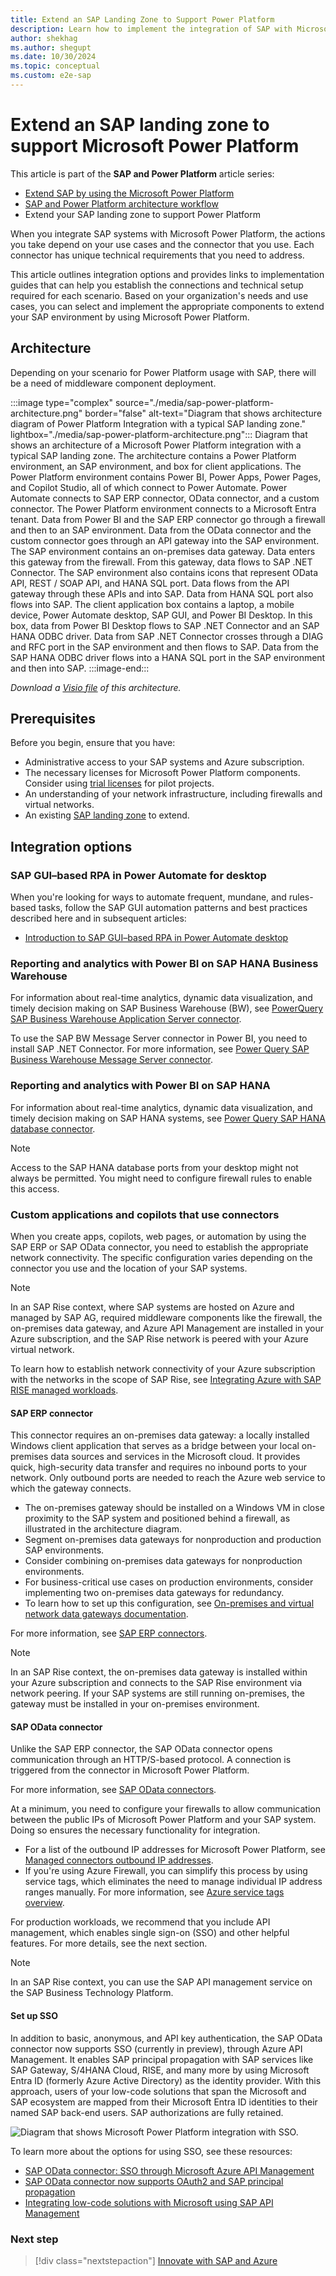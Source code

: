 ```yaml
---
title: Extend an SAP Landing Zone to Support Power Platform
description: Learn how to implement the integration of SAP with Microsoft Power Platform by extending your SAP landing zone.
author: shekhag
ms.author: shegupt
ms.date: 10/30/2024
ms.topic: conceptual
ms.custom: e2e-sap
---
```


# Extend an SAP landing zone to support Microsoft Power Platform

This article is part of the **SAP and Power Platform** article series:

- [Extend SAP by using the Microsoft Power Platform](./sap-power-platform-fundamental.md)
- [SAP and Power Platform architecture workflow](./sap-power-platform-architecture-workflow.md)
- Extend your SAP landing zone to support Power Platform 

When you integrate SAP systems with Microsoft Power Platform, the actions you take depend on your use cases and the connector that you use. Each connector has unique technical requirements that you need to address.

This article outlines integration options and provides links to implementation guides that can help you establish the connections and technical setup required for each scenario. Based on your organization's needs and use cases, you can select and implement the appropriate components to extend your SAP environment by using Microsoft Power Platform.

## Architecture

Depending on your scenario for Power Platform usage with SAP, there will be a need of middleware component deployment.

:::image type="complex" source="./media/sap-power-platform-architecture.png" border="false" alt-text="Diagram that shows architecture diagram of Power Platform Integration with a typical SAP landing zone." lightbox="./media/sap-power-platform-architecture.png":::
   Diagram that shows an architecture of a Microsoft Power Platform integration with a typical SAP landing zone. The architecture contains a Power Platform environment, an SAP environment, and box for client applications. The Power Platform environment contains Power BI, Power Apps, Power Pages, and Copilot Studio, all of which connect to Power Automate. Power Automate connects to SAP ERP connector, OData connector, and a custom connector. The Power Platform environment connects to a Microsoft Entra tenant. Data from Power BI and the SAP ERP connector go through a firewall and then to an SAP environment. Data from the OData connector and the custom connector goes through an API gateway into the SAP environment. The SAP environment contains an on-premises data gateway. Data enters this gateway from the firewall. From this gateway, data flows to SAP .NET Connector. The SAP environment also contains icons that represent OData API, REST / SOAP API, and HANA SQL port. Data flows from the API gateway through these APIs and into SAP. Data from HANA SQL port also flows into SAP. The client application box contains a laptop, a mobile device, Power Automate desktop, SAP GUI, and Power BI Desktop. In this box, data from Power BI Desktop flows to SAP .NET Connector and an SAP HANA ODBC driver. Data from SAP .NET Connector crosses through a DIAG and RFC port in the SAP environment and then flows to SAP. Data from the SAP HANA ODBC driver flows into a HANA SQL port in the SAP environment and then into SAP.
:::image-end:::

*Download a [Visio file](https://arch-center.azureedge.net/sap-power-platform-architecture.vsdx) of this architecture.*

## Prerequisites

Before you begin, ensure that you have:

- Administrative access to your SAP systems and Azure subscription.
- The necessary licenses for Microsoft Power Platform components. Consider using [trial licenses](https://www.microsoft.com/power-platform/try-free) for pilot projects.
- An understanding of your network infrastructure, including firewalls and virtual networks.
- An existing [SAP landing zone](/azure/cloud-adoption-framework/scenarios/sap/ready) to extend.

## Integration options

### SAP GUI–based RPA in Power Automate for desktop

When you're looking for ways to automate frequent, mundane, and rules-based tasks, follow the SAP GUI automation patterns and best practices described here and in subsequent articles:

- [Introduction to SAP GUI–based RPA in Power Automate desktop](/power-automate/guidance/rpa-sap-playbook/introduction)

### Reporting and analytics with Power BI on SAP HANA Business Warehouse

For information about real-time analytics, dynamic data visualization, and timely decision making on SAP Business Warehouse (BW), see [PowerQuery SAP Business Warehouse Application Server connector](/power-query/connectors/sap-bw/application-setup-and-connect).

To use the SAP BW Message Server connector in Power BI, you need to install SAP .NET Connector. For more information, see [Power Query SAP Business Warehouse Message Server connector](/power-query/connectors/sap-bw/message-setup-and-connect).

### Reporting and analytics with Power BI on SAP HANA

For information about real-time analytics, dynamic data visualization, and timely decision making on SAP HANA systems, see [Power Query SAP HANA database connector](/power-query/connectors/sap-hana/overview).

> [!NOTE]
> Access to the SAP HANA database ports from your desktop might not always be permitted. You might need to configure firewall rules to enable this access.

### Custom applications and copilots that use connectors

When you create apps, copilots, web pages, or automation by using the SAP ERP or SAP OData connector, you need to establish the appropriate network connectivity. The specific configuration varies depending on the connector you use and the location of your SAP systems.

> [!NOTE]
> In an SAP Rise context, where SAP systems are hosted on Azure and managed by SAP AG, required middleware components like the firewall, the on-premises data gateway, and Azure API Management are installed in your Azure subscription, and the SAP Rise network is peered with your Azure virtual network.
>
> To learn how to establish network connectivity of your Azure subscription with the networks in the scope of SAP Rise, see [Integrating Azure with SAP RISE managed workloads](/azure/sap/workloads/rise-integration).

#### SAP ERP connector

This connector requires an on-premises data gateway: a locally installed Windows client application that serves as a bridge between your local on-premises data sources and services in the Microsoft cloud. It provides quick, high-security data transfer and requires no inbound ports to your network. Only outbound ports are needed to reach the Azure web service to which the gateway connects.

- The on-premises gateway should be installed on a Windows VM in close proximity to the SAP system and positioned behind a firewall, as illustrated in the architecture diagram.
- Segment on-premises data gateways for nonproduction and production SAP environments.
- Consider combining on-premises data gateways for nonproduction environments.
- For business-critical use cases on production environments, consider implementing two on-premises data gateways for redundancy.
- To learn how to set up this configuration, see [On-premises and virtual network data gateways documentation](/data-integration/gateway/).

For more information, see [SAP ERP connectors](/connectors/saperp/).

> [!NOTE] 
> In an SAP Rise context, the on-premises data gateway is installed within your Azure subscription and connects to the SAP Rise environment via network peering. If your SAP systems are still running on-premises, the gateway must be installed in your on-premises environment.

#### SAP OData connector

Unlike the SAP ERP connector, the SAP OData connector opens communication through an HTTP/S-based protocol. A connection is triggered from the connector in Microsoft Power Platform.  

For more information, see [SAP OData connectors](/connectors/sapodata).  

At a minimum, you need to configure your firewalls to allow communication between the public IPs of Microsoft Power Platform and your SAP system. Doing so ensures the necessary functionality for integration.  

- For a list of the outbound IP addresses for Microsoft Power Platform, see [Managed connectors outbound IP addresses](/connectors/common/outbound-ip-addresses).  
- If you're using Azure Firewall, you can simplify this process by using service tags, which eliminates the need to manage individual IP address ranges manually. For more information, see [Azure service tags overview](/azure/virtual-network/service-tags-overview).

For production workloads, we recommend that you include API management, which enables single sign-on (SSO) and other helpful features. For more details, see the next section.

> [!NOTE]
> In an SAP Rise context, you can use the SAP API management service on the SAP Business Technology Platform.

#### Set up SSO

In addition to basic, anonymous, and API key authentication, the SAP OData connector now supports SSO (currently in preview), through Azure API Management. It enables SAP principal propagation with SAP services like SAP Gateway, S/4HANA Cloud, RISE, and many more by using Microsoft Entra ID (formerly Azure Active Directory) as the identity provider. With this approach, users of your low-code solutions that span the Microsoft and SAP ecosystem are mapped from their Microsoft Entra ID identities to their named SAP back-end users. SAP authorizations are fully retained.

![Diagram that shows Microsoft Power Platform integration with SSO.](./media/power-platform-sso.png)

To learn more about the options for using SSO, see these resources:

- [SAP OData connector: SSO through Microsoft Azure API Management](https://www.microsoft.com/power-platform/blog/power-apps/announcing-public-preview-of-expanded-single-sign-on-authentication-options-for-sap-connectors/) 
- [SAP OData connector now supports OAuth2 and SAP principal propagation](https://community.powerplatform.com/blogs/post/?postid=c6a609ab-3556-ef11-a317-6045bda95bf0)
- [Integrating low-code solutions with Microsoft using SAP API Management](https://community.sap.com/t5/enterprise-resource-planning-blogs-by-members/integrating-low-code-solutions-with-microsoft-using-sap-integration-suite/ba-p/13789298)

### Next step

> [!div class="nextstepaction"]
> [Innovate with SAP and Azure](./innovate.md)
